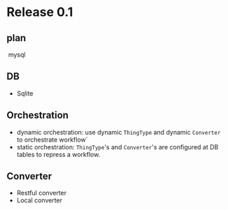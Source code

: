 # Release 0.1

## plan

​	mysql

## DB

 - Sqlite

## Orchestration

- dynamic orchestration: use dynamic `ThingType` and dynamic `Converter` to orchestrate workflow`
- static  orchestration: `ThingType`'s and `Converter`'s are configured at DB tables to repress a workflow.

## Converter

- Restful converter
- Local converter

